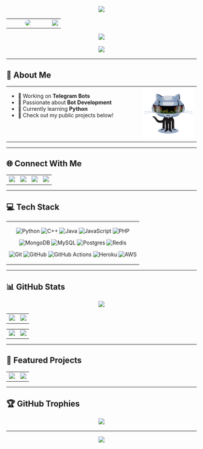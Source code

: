 <!-- ✨ Animated Header (Top) -->
<p align="center">
  <img src="https://user-images.githubusercontent.com/73097560/115834477-dbab4500-a447-11eb-908a-139a6edaec5c.gif" />
</p>

<!-- 👤 Avatar + Typing Banner -->
<div align="center">
  <table>
    <tr>
      <td width="100px" align="center">
        <img src="https://files.catbox.moe/r2ga8f.jpg" width="90px" style="border-radius: 50%;" />
      </td>
      <td>
        <img src="https://readme-typing-svg.herokuapp.com?color=00BFFF&width=600&lines=🦋+💗+WELCOME+TO+MY+GITHUB;🖤+THIS+IS+ANONY+HACK+🥀;💓+THANK+YOU+FOR+VISITING+MY+PROFILE+🌲+❗️" />
      </td>
    </tr>
  </table>
</div>

<!-- ✨ Animated Header (Bottom) -->
<p align="center">
  <img src="https://user-images.githubusercontent.com/73097560/115834477-dbab4500-a447-11eb-908a-139a6edaec5c.gif" />
</p>

<!-- 👁 Visitor Counter -->
<p align="center">
  <img src="https://komarev.com/ghpvc/?username=CertifiedCoders&style=flat-square" />
</p>

---

## 📌 About Me

<table>
<tr>
  <td width="70%" style="padding-right: 30px; vertical-align: top;">
    <ul>
      <li>🔭 Working on <strong>Telegram Bots</strong></li>
      <li>💬 Passionate about <strong>Bot Development</strong></li>
      <li>🌱 Currently learning <strong>Python</strong></li>
      <li>👀 Check out my public projects below!</li>
    </ul>
  </td>
  <td width="30%" align="center">
    <img src="https://github.com/Anonyhack/Anonyhack/blob/main/Robo.webp" width="170" alt="Robo" />
  </td>
</tr>
</table>

---

## 🌐 Connect With Me

<table>
<tr>
<td>
  <a href="https://instagram.com/really_loft">
    <img src="https://img.shields.io/badge/Instagram-E4405F?style=for-the-badge&logo=instagram&logoColor=white" />
  </a>
</td>
<td>
  <a href="https://t.me/loft_xmd">
    <img src="https://img.shields.io/badge/Telegram-2CA5E0?style=for-the-badge&logo=telegram&logoColor=white" />
  </a>
</td>
<td>
  <a href="mailto: shaddyshaddy047@gmail.com">
    <img src="https://img.shields.io/badge/Gmail-D14836?style=for-the-badge&logo=gmail&logoColor=white" />
  </a>
</td>
<td>
  <a href="https://youtube.com/@loftxmd23">
    <img src="https://img.shields.io/badge/YouTube-DD0000?style=for-the-badge&logo=youtube&logoColor=white" />
  </a>
</td>
</tr>
</table>

---

## 💻 Tech Stack

<table>
<tr><td align="center">

![Python](https://img.shields.io/badge/python-3670A0?style=for-the-badge&logo=python&logoColor=ffdd54) 
![C++](https://img.shields.io/badge/c++-%2300599C.svg?style=for-the-badge&logo=c%2B%2B&logoColor=white)
![Java](https://img.shields.io/badge/java-%23ED8B00.svg?style=for-the-badge&logo=openjdk&logoColor=white)
![JavaScript](https://img.shields.io/badge/javascript-%23323330.svg?style=for-the-badge&logo=javascript&logoColor=%23F7DF1E)
![PHP](https://img.shields.io/badge/php-%23777BB4.svg?style=for-the-badge&logo=php&logoColor=white)

![MongoDB](https://img.shields.io/badge/MongoDB-%234ea94b.svg?style=for-the-badge&logo=mongodb&logoColor=white)
![MySQL](https://img.shields.io/badge/mysql-4479A1.svg?style=for-the-badge&logo=mysql&logoColor=white)
![Postgres](https://img.shields.io/badge/postgres-%23316192.svg?style=for-the-badge&logo=postgresql&logoColor=white)
![Redis](https://img.shields.io/badge/redis-%23DD0031.svg?style=for-the-badge&logo=redis&logoColor=white)

![Git](https://img.shields.io/badge/git-%23F05033.svg?style=for-the-badge&logo=git&logoColor=white)
![GitHub](https://img.shields.io/badge/github-%23121011.svg?style=for-the-badge&logo=github&logoColor=white)
![GitHub Actions](https://img.shields.io/badge/github%20actions-%232671E5.svg?style=for-the-badge&logo=githubactions&logoColor=white)
![Heroku](https://img.shields.io/badge/heroku-%23430098.svg?style=for-the-badge&logo=heroku&logoColor=white)
![AWS](https://img.shields.io/badge/AWS-%23FF9900.svg?style=for-the-badge&logo=amazon-aws&logoColor=white)

</td></tr>
</table>

---

## 📊 GitHub Stats

<!-- 📈 Contribution Graph -->
<p align="center">
  <img src="https://github-readme-activity-graph.vercel.app/graph?username=Anonyhack&bg_color=06040e&color=f1916d&line=bd83b8&point=bd83b8&area=true&hide_border=true" />
</p>

<!-- 🧠 Streak | Summary -->
<table>
  <tr>
    <td width="50%">
      <img src="https://github-readme-streak-stats-two-beige.vercel.app?user=Anonyhack&theme=javascript-dark&background=45%2C150536%2C520352&border=f1916d&stroke=f1916d&ring=bd83b8&fire=f1916d&currStreakLabel=f1916d&dates=ffffff" />
    </td>
    <td width="50%">
      <img src="https://profile-summary-card.vercel.app/api/cards/profile-details?username=Anonyhack&theme=dracula" />
    </td>
  </tr>
</table>

<!-- ⚡ Stats | 🌐 Languages -->
<table>
  <tr>
    <td width="50%">
      <img src="https://github-readme-stats.vercel.app/api?username=Anonyhack&theme=dracula&show_icons=true&hide_title=true&hide_border=true&count_private=true" />
    </td>
    <td width="50%">
      <img src="https://github-readme-stats.vercel.app/api/top-langs/?username=Anonyhack&layout=compact&theme=dracula&hide_border=true" />
    </td>
  </tr>
</table>

---

## 🚀 Featured Projects

<table>
  <tr>
    <td width="50%">
      <a href="https://github.com/Anonyhack/MovieHubFlix">
        <img src="https://github-readme-stats.vercel.app/api/pin/?username=Anonyhack&repo=MovieHubFlix&theme=dracula&hide_border=true" />
      </a>
    </td>
    <td width="50%">
      <a href="https://github.com/Anonyhack/VJ-FILTER-BOT">
        <img src="https://github-readme-stats.vercel.app/api/pin/?username=Anonyhack&repo=VJ-FILTER-BOT&theme=dracula&hide_border=true" />
      </a>
    </td>
  </tr>
</table>

---

## 🏆 GitHub Trophies

<p align="center">
  <img src="https://github-profile-trophy.vercel.app/?username=Anonyhack&theme=dracula&no-bg=true&no-frame=true&row=1&column=7" />
</p>

---

<!-- 🔚 Final Footer GIF -->
<p align="center">
  <img src="https://user-images.githubusercontent.com/73097560/115834477-dbab4500-a447-11eb-908a-139a6edaec5c.gif" />
</p>
